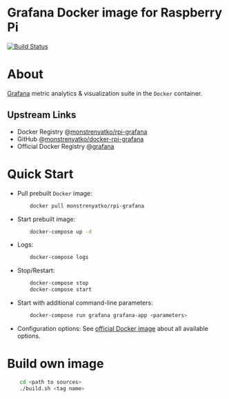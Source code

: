 Grafana Docker image for Raspberry Pi
=====================================

[![Build Status](https://travis-ci.org/monstrenyatko/docker-rpi-grafana.svg?branch=master)](https://travis-ci.org/monstrenyatko/docker-rpi-grafana)


About
=====

[Grafana](https://grafana.com/) metric analytics & visualization suite in the `Docker` container.

Upstream Links
--------------
* Docker Registry @[monstrenyatko/rpi-grafana](https://hub.docker.com/r/monstrenyatko/rpi-grafana/)
* GitHub @[monstrenyatko/docker-rpi-grafana](https://github.com/monstrenyatko/docker-rpi-grafana)
* Official Docker Registry @[grafana](https://hub.docker.com/r/grafana/grafana/)


Quick Start
===========

* Pull prebuilt `Docker` image:

	```sh
		docker pull monstrenyatko/rpi-grafana
	```
* Start prebuilt image:

	```sh
		docker-compose up -d
	```
* Logs:

	```sh
		docker-compose logs
	```
* Stop/Restart:

	```sh
		docker-compose stop
		docker-compose start
	```
* Start with additional command-line parameters:

	```sh
		docker-compose run grafana grafana-app <parameters>
	```
* Configuration options:
	See [official Docker image](https://hub.docker.com/r/grafana/grafana/) about all available options.


Build own image
===============

```sh
	cd <path to sources>
	./build.sh <tag name>
```
